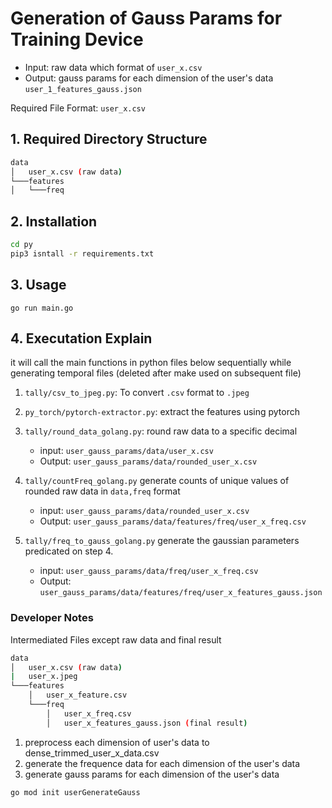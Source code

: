 # Generation of Gauss Params for Training Device

- Input:  raw data which format of `user_x.csv`
- Output: gauss params for each dimension of the user's data `user_1_features_gauss.json`

Required File Format:
`user_x.csv`

## 1. Required Directory Structure

```bash
data 
│   user_x.csv (raw data)
└───features
│   └───freq 
```

## 2. Installation

```bash
cd py
pip3 isntall -r requirements.txt
```

## 3. Usage

```golang
go run main.go
```

## 4. Executation Explain

it will call the main functions in python files below sequentially while generating temporal files (deleted after make used on subsequent file)

1. `tally/csv_to_jpeg.py`: To convert `.csv` format to `.jpeg`
2. `py_torch/pytorch-extractor.py`: extract the features using pytorch
3. `tally/round_data_golang.py`: round raw data to a specific decimal
   - input: `user_gauss_params/data/user_x.csv`
   - Output: `user_gauss_params/data/rounded_user_x.csv`

4. `tally/countFreq_golang.py` generate counts of unique values of rounded raw data in `data,freq` format
   - input: `user_gauss_params/data/rounded_user_x.csv`
   - Output: `user_gauss_params/data/features/freq/user_x_freq.csv`

5. `tally/freq_to_gauss_golang.py` generate the gaussian parameters predicated on step 4.
   - input: `user_gauss_params/data/freq/user_x_freq.csv`
   - Output: `user_gauss_params/data/features/freq/user_x_features_gauss.json`

### Developer Notes

Intermediated Files except raw data and final result

```bash
data 
│   user_x.csv (raw data)
|   user_x.jpeg 
└───features
    │   user_x_feature.csv
    └───freq
        │   user_x_freq.csv
        │   user_x_features_gauss.json (final result)
```

1. preprocess each dimension of user's data to dense_trimmed_user_x_data.csv
2. generate the frequence data for each dimension of the user's data
3. generate gauss params for each dimension of the user's data

```golang
go mod init userGenerateGauss
```
